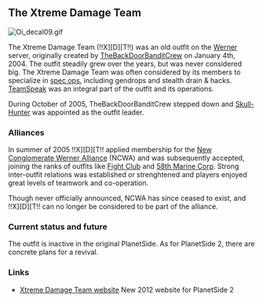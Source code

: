 ## The Xtreme Damage Team

![](Oi_decal09.md.gif "Oi_decal09.gif")

The Xtreme Damage Team (!!X\]\[D\]\[T!!) was an old outfit on the
[Werner](etc/Werner.md) server, originally created by
[TheBackDoorBanditCrew](bandit.md) on January 4th, 2004. The
outfit steadily grew over the years, but was never considered big. The
Xtreme Damage Team was often considered by its members to specialize in
[spec ops](../terminology/Acronyms_and_Slang.md#S), including gendrops and
stealth drain & hacks. [TeamSpeak](../etc/TeamSpeak.md) was an integral
part of the outfit and its operations.

During October of 2005, TheBackDoorBanditCrew stepped down and
[Skull-Hunter](SkullHunter.md) was appointed as the outfit
leader.

### Alliances

In summer of 2005 !!X\]\[D\]\[T!! applied membership for the [New
Conglomerate Werner Alliance](NCWA.md) (NCWA) and was
subsequently accepted, joining the ranks of outfits like [Fight
Club](Fight_Club.md) and [58th Marine
Corp](</58th_Marine_Corp_(The_Wildcards)>). Strong inter-outfit
relations was established or strenghtened and players enjoyed great
levels of teamwork and co-operation.

Though never officially announced, NCWA has since ceased to exist, and
!!X\]\[D\]\[T!! can no longer be considered to be part of the alliance.

### Current status and future

The outfit is inactive in the original PlanetSide. As for PlanetSide 2,
there are concrete plans for a revival.

### Links

- [Xtreme Damage Team website](http://xtremedamageteam.co.cc/) New
  2012 website for PlanetSide 2
